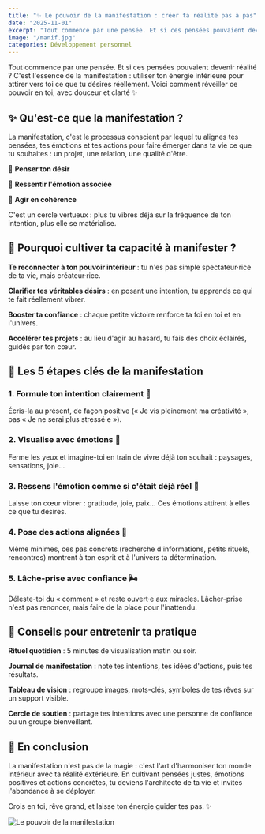 ```yaml
---
title: "✨ Le pouvoir de la manifestation : créer ta réalité pas à pas"
date: "2025-11-01"
excerpt: "Tout commence par une pensée. Et si ces pensées pouvaient devenir réalité ? Découvre comment utiliser ton énergie intérieure pour attirer vers toi ce que tu désires réellement."
image: "/manif.jpg"
categories: Développement personnel
---
```


Tout commence par une pensée. Et si ces pensées pouvaient devenir réalité ? C'est l'essence de la manifestation : utiliser ton énergie intérieure pour attirer vers toi ce que tu désires réellement. Voici comment réveiller ce pouvoir en toi, avec douceur et clarté ✨

## ✨ Qu'est-ce que la manifestation ?

La manifestation, c'est le processus conscient par lequel tu alignes tes pensées, tes émotions et tes actions pour faire émerger dans ta vie ce que tu souhaites : un projet, une relation, une qualité d'être.

🔮 **Penser ton désir**

💖 **Ressentir l'émotion associée**

🚀 **Agir en cohérence**

C'est un cercle vertueux : plus tu vibres déjà sur la fréquence de ton intention, plus elle se matérialise.

## 🌱 Pourquoi cultiver ta capacité à manifester ?

**Te reconnecter à ton pouvoir intérieur** : tu n'es pas simple spectateur·rice de ta vie, mais créateur·rice.

**Clarifier tes véritables désirs** : en posant une intention, tu apprends ce qui te fait réellement vibrer.

**Booster ta confiance** : chaque petite victoire renforce ta foi en toi et en l'univers.

**Accélérer tes projets** : au lieu d'agir au hasard, tu fais des choix éclairés, guidés par ton cœur.

## 🔑 Les 5 étapes clés de la manifestation

### 1. Formule ton intention clairement 🎯

Écris-la au présent, de façon positive (« Je vis pleinement ma créativité », pas « Je ne serai plus stressé·e »).

### 2. Visualise avec émotions 🌈

Ferme les yeux et imagine-toi en train de vivre déjà ton souhait : paysages, sensations, joie…

### 3. Ressens l'émotion comme si c'était déjà réel 💖

Laisse ton cœur vibrer : gratitude, joie, paix… Ces émotions attirent à elles ce que tu désires.

### 4. Pose des actions alignées 🚀

Même minimes, ces pas concrets (recherche d'informations, petits rituels, rencontres) montrent à ton esprit et à l'univers ta détermination.

### 5. Lâche-prise avec confiance 🌬

Déleste-toi du « comment » et reste ouvert·e aux miracles. Lâcher-prise n'est pas renoncer, mais faire de la place pour l'inattendu.

## 🌟 Conseils pour entretenir ta pratique

**Rituel quotidien** : 5 minutes de visualisation matin ou soir.

**Journal de manifestation** : note tes intentions, tes idées d'actions, puis tes résultats.

**Tableau de vision** : regroupe images, mots-clés, symboles de tes rêves sur un support visible.

**Cercle de soutien** : partage tes intentions avec une personne de confiance ou un groupe bienveillant.

## 🌸 En conclusion

La manifestation n'est pas de la magie : c'est l'art d'harmoniser ton monde intérieur avec ta réalité extérieure. En cultivant pensées justes, émotions positives et actions concrètes, tu deviens l'architecte de ta vie et invites l'abondance à se déployer.

Crois en toi, rêve grand, et laisse ton énergie guider tes pas. ✨

![Le pouvoir de la manifestation](/manif.jpg)

